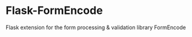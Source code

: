 Flask-FormEncode
================

Flask extension for the form processing &amp; validation library FormEncode
